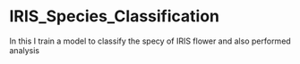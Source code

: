 # IRIS_Species_Classification
In this I train a model to classify the specy of IRIS flower and also performed analysis
